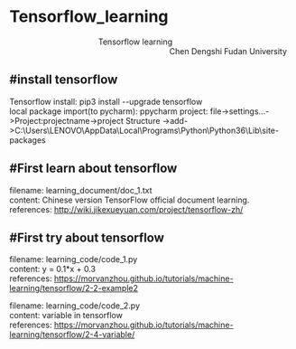 # Tensorflow_learning
                                               Tensorflow learning  
                                                                                            Chen Dengshi Fudan University  

#install tensorflow
-------------------
Tensorflow install: pip3 install --upgrade tensorflow  
local package import(to pycharm): ppycharm project: file->settings...->Project:projectname->project Structure
->add->C:\Users\LENOVO\AppData\Local\Programs\Python\Python36\Lib\site-packages  

#First learn about tensorflow
-----------------------------
filename: learning_document/doc_1.txt  
content: Chinese version TensorFlow official document learning.  
references: http://wiki.jikexueyuan.com/project/tensorflow-zh/  

#First try about tensorflow
-----------------------------
filename: learning_code/code_1.py  
content: y = 0.1*x + 0.3  
references: https://morvanzhou.github.io/tutorials/machine-learning/tensorflow/2-2-example2  
  
filename: learning_code/code_2.py  
content: variable in tensorflow  
references: https://morvanzhou.github.io/tutorials/machine-learning/tensorflow/2-4-variable/  
